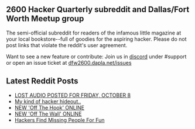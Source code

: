 ## 2600 Hacker Quarterly subreddit and Dallas/Fort Worth Meetup group
The semi-official subreddit for readers of the infamous little magazine at your local bookstore--full of goodies for the aspiring hacker. Please do not post links that violate the reddit's user agreement.

Want to see a new feature or contribute: 
Join us in [discord](https://dfw2600.dapla.net/chat) under #support or open an issue ticket at [dfw2600.dapla.net/issues](https://dfw2600.dapla.net/issues)

## Latest Reddit Posts
<!-- BLOG-POST-LIST:START -->
- [LOST AUDIO POSTED FOR FRIDAY, OCTOBER 8](https://2600.com/content/lost-audio-posted-friday-october-8)
- [My kind of hacker hideout..](https://www.reddit.com/r/2600/comments/q3cpe8/my_kind_of_hacker_hideout/)
- [NEW 'Off The Hook' ONLINE](https://2600.com/hook/06-10-2021)
- [NEW 'Off The Wall' ONLINE](https://2600.com/wall/05-10-2021)
- [Hackers Find Missing People For Fun](https://www.reddit.com/r/2600/comments/ps6utj/hackers_find_missing_people_for_fun/)
<!-- BLOG-POST-LIST:END -->
